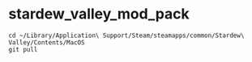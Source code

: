 # stardew_valley_mod_pack

```
cd ~/Library/Application\ Support/Steam/steamapps/common/Stardew\ Valley/Contents/MacOS
git pull
```

